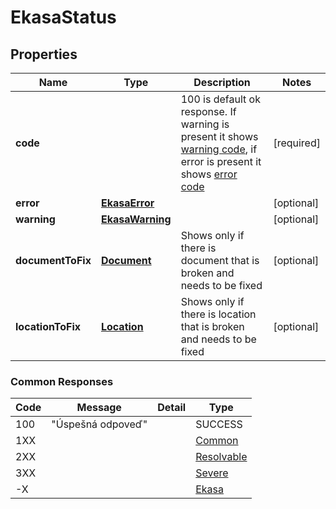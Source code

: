 # EkasaStatus

## Properties

Name | Type | Description | Notes
------------ | ------------- | ------------- | -------------
**code** | | 100 is default ok response. If warning is present it shows [warning code](EkasaWarning.md), if error is present it shows [error code](EkasaError.md) | [required]
**error** | [**EkasaError**](EkasaError.md) |  | [optional] 
**warning** | [**EkasaWarning**](EkasaWarning.md) |  | [optional] 
**documentToFix** | [**Document**](Document.md) | Shows only if there is document that is broken and needs to be fixed | [optional] 
**locationToFix** | [**Location**](Location.md) | Shows only if there is location that is broken and needs to be fixed | [optional] 


### Common Responses

Code | Message | Detail | Type
------------ | ------------- | ------------- | -------------
100 | "Úspešná odpoveď" |  | SUCCESS
1XX | | | [Common](EkasaError.md#Common)
2XX | | | [Resolvable](EkasaError.md#Resolvable)
3XX | | | [Severe](EkasaError.md#Severe)
-X | | | [Ekasa](EkasaError.md#Ekasa)